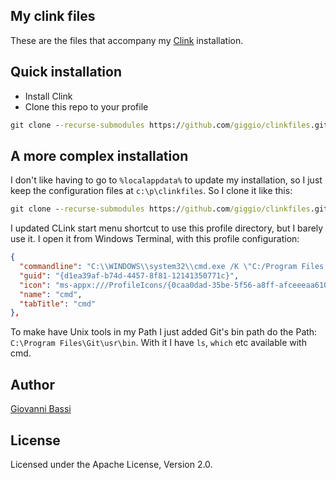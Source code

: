 My clink files
------

These are the files that accompany my
[Clink](https://chrisant996.github.io/clink/)
installation.

Quick installation
------

* Install Clink
* Clone this repo to your profile

````cmd
git clone --recurse-submodules https://github.com/giggio/clinkfiles.git %localappdata%\clink
````

A more complex installation
------

I don't like having to go to `%localappdata%` to update my installation, so I just keep the
configuration files at `c:\p\clinkfiles`. So I clone it like this:

````cmd
git clone --recurse-submodules https://github.com/giggio/clinkfiles.git c:\p\clinkfiles
````

I updated CLink start menu shortcut to use this profile directory, but I barely
use it. I open it from Windows Terminal, with this profile configuration:

````json
{
  "commandline": "C:\\WINDOWS\\system32\\cmd.exe /K \"C:/Program Files (x86)/clink/clink_x64.exe\" inject --profile c:/p/clinkfiles --quiet",
  "guid": "{d1ea39af-b74d-4457-8f81-12141350771c}",
  "icon": "ms-appx:///ProfileIcons/{0caa0dad-35be-5f56-a8ff-afceeeaa6101}.png",
  "name": "cmd",
  "tabTitle": "cmd"
},
````

To make have Unix tools in my Path I just added Git's bin path do the Path: `C:\Program Files\Git\usr\bin`.
With it I have `ls`, `which` etc available with cmd.

Author
------

[Giovanni Bassi](https://github.com/giggio)

License
-------

Licensed under the Apache License, Version 2.0.
